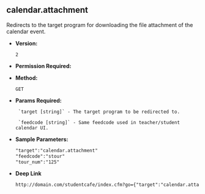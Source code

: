 **calendar.attachment**
----
  Redirects to the target program for downloading the file attachment of the calendar event.

* **Version:**

  	`2`

* **Permission Required:**

  	

* **Method:**

  	`GET`
  
* **Params Required:**

	   `target [string]` - The target program to be redirected to.

	   `feedcode [string]` - Same feedcode used in teacher/student calendar UI.

* **Sample Parameters:**

	```HTML
	"target":"calendar.attachment"
	"feedcode":"stour"
	"tour_num":"125"
	```

* **Deep Link**

	```HTML
	http://domain.com/studentcafe/index.cfm?go={"target":"calendar.attachment","feedcode":"stour","tour_num":"125"}
	```
